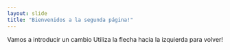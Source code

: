 ```yaml
---
layout: slide
title: "Bienvenidos a la segunda página!"
---
```

Vamos a introducir un cambio
Utiliza la flecha hacia la izquierda para volver!